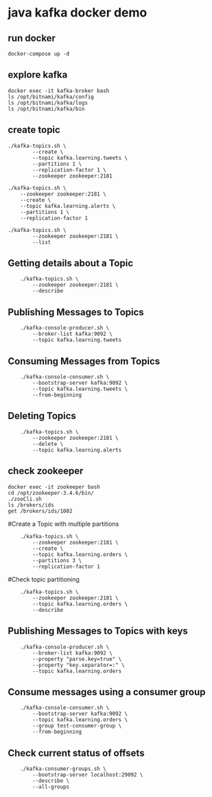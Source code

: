 # java kafka docker demo

## run docker
    docker-compose up -d
    
## explore kafka
    docker exec -it kafka-broker bash
    ls /opt/bitnami/kafka/config
    ls /opt/bitnami/kafka/logs
    ls /opt/bitnami/kafka/bin

## create topic
    ./kafka-topics.sh \
            --create \
            --topic kafka.learning.tweets \
            --partitions 1 \
            --replication-factor 1 \
            --zookeeper zookeeper:2181

    ./kafka-topics.sh \
        --zookeeper zookeeper:2181 \
        --create \
        --topic kafka.learning.alerts \
        --partitions 1 \
        --replication-factor 1

    ./kafka-topics.sh \
            --zookeeper zookeeper:2181 \
            --list

## Getting details about a Topic

        ./kafka-topics.sh \
            --zookeeper zookeeper:2181 \
            --describe


## Publishing Messages to Topics

        ./kafka-console-producer.sh \
            --broker-list kafka:9092 \
            --topic kafka.learning.tweets

## Consuming Messages from Topics

        ./kafka-console-consumer.sh \
            --bootstrap-server kafka:9092 \
            --topic kafka.learning.tweets \
            --from-beginning

## Deleting Topics

        ./kafka-topics.sh \
            --zookeeper zookeeper:2181 \
            --delete \
            --topic kafka.learning.alerts




## check zookeeper
    docker exec -it zookeeper bash
    cd /opt/zookeeper-3.4.6/bin/
    ./zooCli.sh
    ls /brokers/ids
    get /brokers/ids/1002



#Create a Topic with multiple partitions

        ./kafka-topics.sh \
            --zookeeper zookeeper:2181 \
            --create \
            --topic kafka.learning.orders \
            --partitions 3 \
            --replication-factor 1


#Check topic partitioning

        ./kafka-topics.sh \
            --zookeeper zookeeper:2181 \
            --topic kafka.learning.orders \
            --describe

## Publishing Messages to Topics with keys

        ./kafka-console-producer.sh \
            --broker-list kafka:9092 \
            --property "parse.key=true" \
            --property "key.separator=:" \
            --topic kafka.learning.orders

## Consume messages using a consumer group

        ./kafka-console-consumer.sh \
            --bootstrap-server kafka:9092 \
            --topic kafka.learning.orders \
            --group test-consumer-group \
            --from-beginning

## Check current status of offsets

        ./kafka-consumer-groups.sh \
            --bootstrap-server localhost:29092 \
            --describe \
            --all-groups

